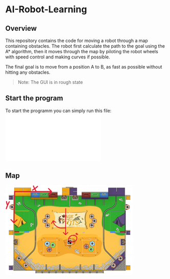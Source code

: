 # AI-Robot-Learning

## Overview

This repository contains the code for moving a robot through a map containing obstacles. The robot first calculate the
path to the goal using the A* algorithm, then it moves through the map by piloting the robot wheels with speed control
and making curves if possible.

The final goal is to move from a position A to B, as fast as possible without hitting any obstacles.

> Note: The GUI is in rough state

## Start the program
To start the programm you can simply run this file: ![/testInterface/testInterface.py](/testInterface/testInterface.py)

## Map

![Map](img/Table-anotations.bmp)